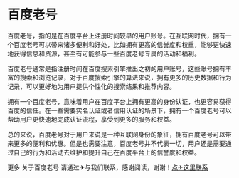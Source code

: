 # 百度老号

百度老号，指的是在百度平台上注册时间较早的用户账号。在互联网时代，拥有一个百度老号可以带来诸多便利和好处，比如拥有更高的信誉度和权重，能够更快速地获得信息和资源，甚至有可能参与一些百度老号专属的活动和福利。

百度老号通常是指注册时间在百度搜索引擎推出之初的用户账号，这些账号拥有丰富的搜索和浏览记录，对于百度搜索引擎的算法来说，拥有更多的历史数据和行为记录，可以更好地为用户提供个性化的搜索结果和推荐内容。

拥有一个百度老号，意味着用户在百度平台上拥有更高的身份认证，也更容易获得百度的信任。在一些需要实名认证或者信用认证的场景下，拥有一个百度老号可以帮助用户更快速地完成认证流程，享受到更多的服务和权益。

总的来说，百度老号对于用户来说是一种互联网身份的象征，拥有百度老号可以带来更多的便利和优惠。但是也需要注意，百度老号并不代表一切，用户还是需要通过自己的行为和活动去维护和提升自己在百度平台上的信誉度和权益。

更多 关于百度老号 请通过✈与我们联系，感谢阅读，谢谢！[点✈这里联系](https://c.k02.cc)